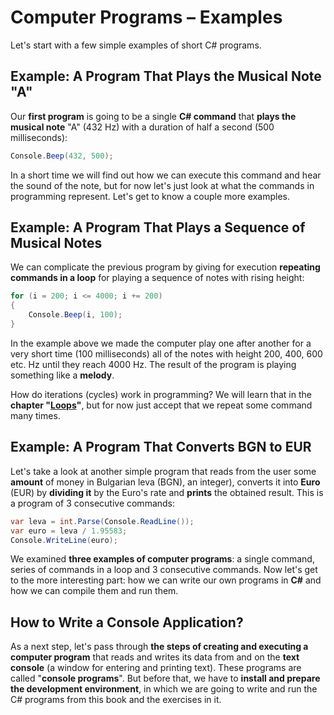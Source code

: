 # Computer Programs – Examples

Let's start with a few simple examples of short C\# programs.

## Example: A Program That Plays the Musical Note "A"

Our **first program** is going to be a single **C\# command** that **plays the musical note** "A" \(432 Hz\) with a duration of half a second \(500 milliseconds\):

```csharp
Console.Beep(432, 500);
```

In a short time we will find out how we can execute this command and hear the sound of the note, but for now let's just look at what the commands in programming represent. Let's get to know a couple more examples.

## Example: A Program That Plays a Sequence of Musical Notes

We can complicate the previous program by giving for execution **repeating commands in a loop** for playing a sequence of notes with rising height:

```csharp
for (i = 200; i <= 4000; i += 200)
{
    Console.Beep(i, 100);
}
```

In the example above we made the computer play one after another for a very short time \(100 milliseconds\) all of the notes with height 200, 400, 600 etc. Hz until they reach 4000 Hz. The result of the program is playing something like a **melody**.

How do iterations \(cycles\) work in programming? We will learn that in the **chapter "**[**Loops**](/Content/Chapter-5-1-loops/overview.md)**"**, but for now just accept that we repeat some command many times.

## Example: A Program That Converts BGN to EUR

Let's take a look at another simple program that reads from the user some **amount** of money in Bulgarian leva \(BGN\), an integer\), converts it into **Euro** \(EUR\) by **dividing it** by the Euro's rate and **prints** the obtained result. This is a program of 3 consecutive commands:

```csharp
var leva = int.Parse(Console.ReadLine());
var euro = leva / 1.95583;
Console.WriteLine(euro);
```

We examined **three examples of computer programs**: a single command, series of commands in a loop and 3 consecutive commands. Now let's get to the more interesting part: how we can write our own programs in **C\#** and how we can compile them and run them.

## How to Write a Console Application?

As a next step, let's pass through **the steps of creating and executing a computer program** that reads and writes its data from and on the **text console** (a window for entering and printing text). These programs are called "**console programs**". But before that, we have to **install and prepare the development environment**, in which we are going to write and run the C# programs from this book and the exercises in it.

